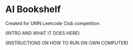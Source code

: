 # **AI Bookshelf**

Created for UMN Leetcode Club competition

(INTRO AND WHAT IT DOES HERE)





(INSTRUCTIONS ON HOW TO RUN ON OWN COMPUTER)
